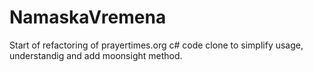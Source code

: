 # NamaskaVremena
Start of refactoring of prayertimes.org c# code clone to simplify usage, understandig and add moonsight method.

